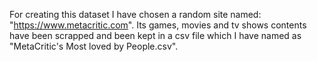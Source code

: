 For creating this dataset I have chosen a random site named: "https://www.metacritic.com". Its games, movies and tv shows contents have been scrapped and been kept in a csv file which I have named as "MetaCritic's Most loved by People.csv".
